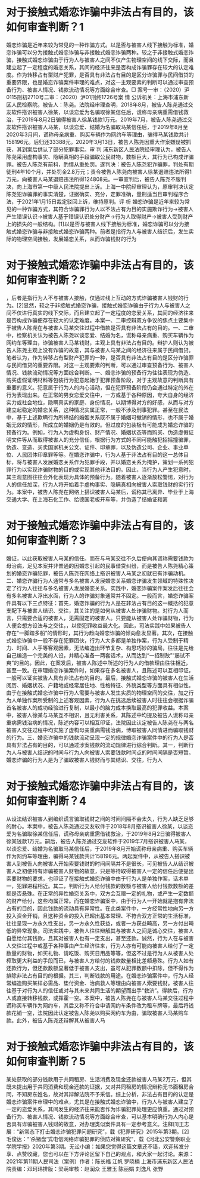 # 对于接触式婚恋诈骗中非法占有目的，该如何审查判断？1

婚恋诈骗是近年来较为常见的一种诈骗方式。以是否与被害人线下接触为标准，婚恋诈骗可以分为接触式婚恋诈骗与非接触式婚恋诈骗两种。较之于非接触式婚恋诈骗，接触式婚恋诈骗由于行为人与被害人之间不仅产生物理空间的线下交际，而且建立起了一定程度的婚恋关系，其间的经济往来是否构成诈骗罪存在较大的认定难度。作为转移占有型财产犯罪，是否具有非法占有目的是区分诈骗罪与民间借贷的重要界限，也是婚恋诈骗案件审理的难点，对这一主观要素的判断可以通过审查预备行为、被害人情况、钱款流动情况等方面综合审查。□ 案号一审：（2020）沪0115刑初2710号二审：（2020）沪01刑终1726号案 情  公诉机关：上海市浦东新区人民检察院。被告人：陈尧。法院经审理查明，2018年8月，被告人陈尧通过交友软件搭识被害人徐某，以谈恋爱为名骗取徐某信任后，谎称母亲病重需借钱救治，于2019年8月2日骗得被害人徐某钱款1万元。2019年7月，被告人陈尧通过交友软件搭识被害人马某，以谈恋爱、结婚为名骗取马某信任后，于2019年8月至2020年3月间，谎称母亲病重、购买车辆作为网约车等理由，骗得马某钱款共计158196元。后归还33388元。2020年3月13日，被告人陈尧因重大作案嫌疑被抓获，其到案后供认了部分犯罪事实。审 判  浦东新区人民法院经审理认为，被告人陈尧采用虚构事实、隐瞒真相的手段骗取公民财物，数额巨大，其行为已构成诈骗罪。被告人陈尧有前科，酌情从重处罚。遂判决：被告人陈尧犯诈骗罪，判处有期徒刑4年10个月，并处罚金2.8万元；责令被告人陈尧向被害人徐某退赔违法所得1万元，向被害人马某退赔违法所得124808元。一审宣判后，被告人陈尧不服判决，向上海市第一中级人民法院提出上诉。上海一中院经审理认为，原审判决认定陈尧犯诈骗罪的事实清楚，证据确实、充分，定罪准确，量刑适当且审判程序合法，于2021年1月15日裁定驳回上诉，维持原判。评 析   婚恋诈骗是近年来较为常见的一种诈骗方式，其符合诈骗罪行为人以不法占有为目的实施欺诈行为→被害人产生错误认识→被害人基于错误认识处分财产→行为人取得财产→被害人受到财产上的损失的一般结构。[1]以是否与被害人线下接触为标准，婚恋诈骗可以分为接触式婚恋诈骗与非接触式婚恋诈骗两种。前者是指行为人与被害人结识后，发生实际的物理空间接触，发展婚恋关系，从而诈骗钱财的行为

# 对于接触式婚恋诈骗中非法占有目的，该如何审查判断？2

，后者是指行为人不与被害人接触，仅通过线上互动的方式诈骗被害人钱财的行为。[2]显然，较之于非接触式婚恋诈骗，接触式婚恋诈骗由于行为人与被害人之间不仅进行真实的线下交际，而且建立起了一定程度的恋爱关系，其间的经济往来是否构成诈骗便存在较大的认定难度。本案一、二审控辩双方争议的焦点主要集中于被告人陈尧在与被害人马某交往过程中借款是否具有非法占有的目的。一、二审中，检察机关认为被告人陈尧以谈恋爱、结婚为名，谎称母亲病重、购买车辆作为网约车等理由，诈骗被害人马某钱财，主观上具有非法占有目的。辩护人则认为被告人陈尧主观上没有诈骗的故意，其与被害人马某之间的经济往来属于民间借贷。笔者认为，作为转移占有型财产犯罪的一种，是否具有非法占有目的是区分诈骗罪与民间借贷的重要界限。对这一主观要素的判断，可以通过审查预备行为、被害人情况、钱款流动情况等方面综合判断。一、婚恋诈骗的预备行为往往表现为伪造、购买虚假证明材料等包装行为犯意起始于犯罪预备阶段，对于主观故意的判断具有重要的意义。犯意属于行为人的内心活动，但在犯罪预备阶段仍会通过特定的外在行为表现出来。在正常的男女恋爱交往中，一方或基于各种原因，夸大自身的经济实力或社会地位，隐瞒真实的家庭、身份情况，以期博得对方的好感，从而与对方建立起稳定的婚恋关系，这种情况实属正常，一般不涉及刑事犯罪。甚至在民法中，基于上述欺瞒行为所缔结的婚姻关系既不属于婚姻可撤销的情形，也不属于婚姻无效的情形，所成立的婚姻仍是有效的。但过度的包装极有可能成为婚恋诈骗的预备行为。例如，行为人为虚构身份、财产情况、婚姻状态等而购买、伪造虚假证明文件等从而取得被害人的充分信任，根据行为方式的不同可能触犯招摇撞骗罪，伪造、变造、买卖国家机关公文、证件、印章罪，以及伪造公司、企业、事业单位、人民团体印章罪等等。在婚恋诈骗中，行为人基于非法占有目的这一总体目标，将与被害人发展婚恋关系作为犯罪手段，并以婚恋关系为掩护，策划一系列犯罪行为以实现诈骗财物的目的或实现其他非法目的。因此，当行为人产生犯意时，其主观意图往往会外化表现为具体的预备行为。随着被害人逐渐放松警惕，对行为人的信任加深，行为人将开始着手虚构事实、隐瞒真相向被害人索取钱财的实行行为。本案中，被告人陈尧在网络上搭识被害人马某后，谎称其已离异、毕业于上海交通大学、在上海石化工作、给德国老板开车等，并伪造了结婚证和离

# 对于接触式婚恋诈骗中非法占有目的，该如何审查判断？3

婚证，以此获取被害人马某的信任。而在与马某交往不久后便向其谎称需要钱款为母治病，足见本案并非普通的因婚恋引起的民事借贷纠纷，而是被告人陈尧精心策划的婚恋诈骗犯罪，被告人陈尧在网络上搭识被害人马某之初就已有诈骗动机。二、婚恋诈骗行为人通常与多名被害人发展婚恋关系婚恋诈骗发生领域的特殊性决定了行为人往往与多名被害人发展婚恋关系。实践中，婚恋诈骗案件案发后往往会有多名被害人浮出水面，行为人的诈骗对象通常并不固定。一般而言，婚恋诈骗案件具有以下三点特征：首先，婚恋诈骗的行为人是在非法占有目的这一概括的犯意支配下与被害人结识、交往，其关注的是如何从被害人处诈骗财物。对行为人而言，只需要合适的被害人，无需固定的被害人。只要能从被害人处诈骗财物，行为人便会想方设法与之交往，，以使犯罪收益最大化。因此，司法实践中如果被告人存在“一脚踏多船”的情形时，其行为趋向婚恋诈骗的倾向愈发显著。其次，在接触式婚恋诈骗中一般不存在犯罪团伙，行为人大多都是单独作案，行为人受制于精力、时间、人手等客观因素，无法编造出环节复杂、构思巧妙的骗局，往往是先给自己编造一个完美的人设，并精心准备一两套话术，从而达到“一招制敌”“屡试不爽”的目的。因此，在案发后，被害人陈述中所述的行为人的借款理由往往相近，甚至一致。在审理婚恋诈骗案件时，如果存在多名被害人，且陈述可以互相印证，一般可以证实被告人具有非法占有的目的。最后，接触式婚恋诈骗的被害人在生活阅历、婚姻状况、户籍地或经常居住地、性格特征、外貌类型等方面具有相似性。由于在接触式婚恋诈骗中行为人需要与被害人发生实质的物理空间的交往，加之行为人单独作案所受制的上述客观因素，行为人在挑选后续被害人时往往会根据诈骗首名被害人的成功经验进行复制，以最小的脑力成本换取最高的犯罪收益。本案中，被害人徐某与马某互不相识，且无利害关系，其陈述中均提及被告人谎称母亲重病需钱治病的情况，陈述内容可以相互印证，法院因此认定被告人陈尧在与两名被害人交往过程中均实施了虚构母亲重病需钱治病，博取被害人同情进而骗取钱财的行为。三、婚恋诈骗中的钱款流动呈现一定的规律婚恋诈骗案件中的行为人是否具有非法占有的目的，可以通过涉案钱款的流动规律进行综合判断。其一，判断行为人与被害人结识的时间与行为人向被害人索要钱款时间点的时间间隔是否短暂。婚恋诈骗的行为人是为了骗取被害人钱财而与其结识、交往，行为人

# 对于接触式婚恋诈骗中非法占有目的，该如何审查判断？4

从设法结识被害人到编织谎言骗取钱财之间的时间间隔不会太久，行为人缺乏足够的耐心。本案中，被告人陈尧通过交友软件于2018年8月搭识被害人徐某，以谈恋爱为名骗取徐某信任后，谎称母亲病重需借钱救治，于2019年8月2日骗得被害人徐某钱款1万元。嗣后，被告人陈尧通过交友软件于2019年7月搭识被害人马某，以谈恋爱、结婚为名骗取马某信任后，于2019年8月开始谎称母亲病重、购买车辆作为网约车等理由，骗得马某钱款共计158196元。两起案件中，从被告人搭识被害人到被告人向被害人开始索要钱财的时间间隔并不是很长，可见被告人从结识被害人之初便持有诈骗被害人财物的故意，只是等待取得被害人一定的信任后便提出索要财物的要求，也印证了在接触式婚恋诈骗中由于行为人是单独作案，话术单一，犯罪进程相近。其二，判断行为人给付钱款的数额与被害人给付钱款数额的差额是否悬殊。在正常的异性婚恋关系中，双方会互赠一定的礼物，或产生一定数额的财产给付，这些均属正常。而在婚恋诈骗案中，由于行为人一开始就是抱有非法占有的目的，因此钱款的流动具有异常性。在此类案件中，一方经常性地向另一方投入资金开销，且这种资金的投入已超出基本常理、不符合双方正常的生活标准，往往呈现一方永久性支出，另一方永久性获益，或者一方获益畸高，另一方付出畸低的异常现象。司法实践中，被告人往往辩解其与被害人之间是诚心交往，被害人自愿给付其钱款，且其对被害人也有一定支出，甚至还款。诚然，行为人在与被害人交往过程中或基于各种事由产生经济往来，行为人亦有可能向被害人给付了一定数量的财物，如买礼物、请吃饭、购买日用品等等，但这不过是行为人从被害人处榨取更大利益的手段而已，与被害人方给付的钱款数量相比差额悬殊。行为人如有还款行为，但还款数额显著低于被害人支出，虽可从犯罪数额中扣除，但不得作为排除非法占有目的的根据。其三，判断钱款的用途。在婚恋诈骗案件中，行为人经常编造购买某样必需品、垫付资金、治病救人等理由向被害人索要钱财。被害人往往基于对行为人的信任或对与其未来共同生活的期望而出手“救济”。得款后，行为人或直接转移钱款，或挥霍一空。本案中，被告人陈尧在与被害人马某交往过程中谎称买车辆作为网约车，其后又称不符合申请网约车条件改为租车牌等，最后将钱款花销一空，法院因此认定被告人陈尧以购买网约车为由，骗取被害人马某购车款。此外，被告人陈尧还辩解其从被害人马

# 对于接触式婚恋诈骗中非法占有目的，该如何审查判断？5

某处获取的部分钱款用于共同租房、生活消费及现金还款被害人马某2万元，但其既未提出用于共同消费和现金还款的证据，又对共同租房的情况辩称无书面租房合同，不知房东姓名，故对其辩解法院不予采信。综上分析，非法占有目的的认定是婚恋诈骗案件审理中的难点，尤其是在接触式婚恋诈骗中，行为人与被害人建立了一定的恋爱关系，其间发生的经济往来能否作为诈骗犯罪处理更应慎重。通过对预备行为、被害人情况、钱款流动情况等方面综合审查，可以基本明确行为人内心是否具有诈骗被害人钱财的故意，对办理类似案件具有一定参考意义。注释[1]王志展：“新常态下打击婚恋诈骗犯罪问题研究”，载《犯罪研究》2015年第3期。[2]毛俊达：“‘杀猪盘’式电信网络诈骗犯罪的侦防对策研究”，载《河北公安警察职业学院学报》2020年第3期。无讼小编：如果您觉得这篇文章还不错，欢迎转发分享、点赞收藏，您也可以在下方评论区留下自己的观点，和大家一起讨论。来源：2021年第11期人民司法（案例）作者：陈长福 江帆 罗晓楠 上海市浦东新区人民法院责编：邓珂玮排版：梁萌审核：赵润众 王雅玉 陈丽娟 刘逸凡 张野

